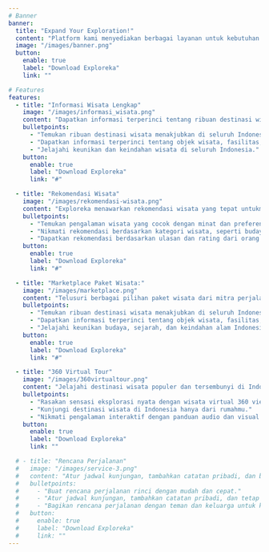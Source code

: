```yaml
---
# Banner
banner:
  title: "Expand Your Exploration!"
  content: "Platform kami menyediakan berbagai layanan untuk kebutuhan para _Traveller_ dalam berwisata."
  image: "/images/banner.png"
  button:
    enable: true
    label: "Download Exploreka"
    link: ""

# Features
features:
  - title: "Informasi Wisata Lengkap"
    image: "/images/informasi_wisata.png"
    content: "Dapatkan informasi terperinci tentang ribuan destinasi wisata di seluruh Indonesia, termasuk objek wisata, fasilitas, dan tips perjalanan yang berguna."
    bulletpoints:
      - "Temukan ribuan destinasi wisata menakjubkan di seluruh Indonesia."
      - "Dapatkan informasi terperinci tentang objek wisata, fasilitas, dan tips perjalanan."
      - "Jelajahi keunikan dan keindahan wisata di seluruh Indonesia."
    button:
      enable: true
      label: "Download Exploreka"
      link: "#"

  - title: "Rekomendasi Wisata"
    image: "/images/rekomendasi-wisata.png"
    content: "Exploreka menawarkan rekomendasi wisata yang tepat untukmu"
    bulletpoints:
      - "Temukan pengalaman wisata yang cocok dengan minat dan preferensimu."
      - "Nikmati rekomendasi berdasarkan kategori wisata, seperti budaya, taman hiburan, cagar alam, dan lainnya."
      - "Dapatkan rekomendasi berdasarkan ulasan dan rating dari orang lain."
    button:
      enable: true
      label: "Download Exploreka"
      link: "#"

  - title: "Marketplace Paket Wisata:"
    image: "/images/marketplace.png"
    content: "Telusuri berbagai pilihan paket wisata dari mitra perjalanan tepercaya dengan harga terjangkau dan fasilitas berkualitas."
    bulletpoints:
      - "Temukan ribuan destinasi wisata menakjubkan di seluruh Indonesia."
      - "Dapatkan informasi terperinci tentang objek wisata, fasilitas, dan tips perjalanan."
      - "Jelajahi keunikan budaya, sejarah, dan keindahan alam Indonesia."
    button:
      enable: true
      label: "Download Exploreka"
      link: "#"

  - title: "360 Virtual Tour"
    image: "/images/360virtualtour.png"
    content: "Jelajahi destinasi wisata populer dan tersembunyi di Indonesia dengan pengalaman wisata virtual 360 view."
    bulletpoints:
      - "Rasakan sensasi eksplorasi nyata dengan wisata virtual 360 view."
      - "Kunjungi destinasi wisata di Indonesia hanya dari rumahmu."
      - "Nikmati pengalaman interaktif dengan panduan audio dan visual yang baik."
    button:
      enable: true
      label: "Download Exploreka"
      link: ""

  # - title: "Rencana Perjalanan"
  #   image: "/images/service-3.png"
  #   content: "Atur jadwal kunjungan, tambahkan catatan pribadi, dan bagikan rencana perjalanan dengan teman dan keluarga untuk kolaborasi yang lebih baik."
  #   bulletpoints:
  #     - "Buat rencana perjalanan rinci dengan mudah dan cepat."
  #     - "Atur jadwal kunjungan, tambahkan catatan pribadi, dan tetap terorganisir."
  #     - "Bagikan rencana perjalanan dengan teman dan keluarga untuk kolaborasi yang lebih baik."
  #   button:
  #     enable: true
  #     label: "Download Exploreka"
  #     link: ""
---
```

